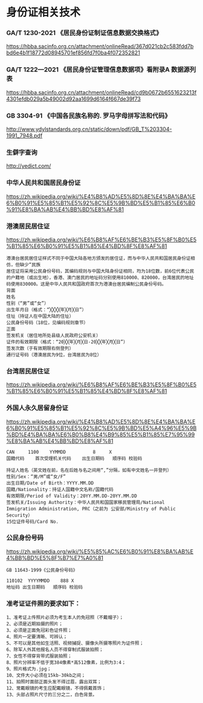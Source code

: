# 身份证相关技术

### GA/T 1230-2021 《居民身份证制证信息数据交换格式》
https://hbba.sacinfo.org.cn/attachment/onlineRead/367d021cb2c583fdd7bbd6e4b1f18772d08945701ef856fd7f0ba4f072352821
###

### GA/T 1222—2021 《居民身份证管理信息数据项》看附录A 数据源列表
https://hbba.sacinfo.org.cn/attachment/onlineRead/cd9b0672b6551623213f4301efdb029a5b49002d92aa1699d6164f667de39f73
###

### GB 3304-91 《中国各民族名称的. 罗马字母拼写法和代码》
http://www.ydylstandards.org.cn/static/down/pdf/GB_T%203304-1991_7948.pdf
###

### 生僻字查询
http://yedict.com/
###

### 中华人民共和国居民身份证
https://zh.wikipedia.org/wiki/%E4%B8%AD%E5%8D%8E%E4%BA%BA%E6%B0%91%E5%85%B1%E5%92%8C%E5%9B%BD%E5%B1%85%E6%B0%91%E8%BA%AB%E4%BB%BD%E8%AF%81
###


### 港澳居民居住证
https://zh.wikipedia.org/wiki/%E6%B8%AF%E6%BE%B3%E5%8F%B0%E5%B1%85%E6%B0%91%E5%B1%85%E4%BD%8F%E8%AF%81
```
港澳台居民居住证样式不同于中国大陆各地方颁发的居住证，而与中华人民共和国居民身份证相仿，但缺少“民族
居住证将采用公民身份号码，其编码规则与中国大陆身份证相同，均为18位数，前6位代表公民的户籍地（或出生地），香港、澳门居民的地址码分别使用810000、820000，台湾居民的地址码使用830000。这是中华人民共和国政府首次为港澳台居民编制公民身份号码。
背面
姓名
性别（“男”或“女”）
出生年月日（格式：“╳╳╳╳年╳月╳日”）
住址（持证人在中国大陆的住址）
公民身份号码（18位，见编码规则章节）
正面
签发机关（居住地所处县级人民政府公安机关）
证件的有效期限（格式：“20╳╳年╳月╳日-20╳╳年╳月╳日”）
签发次数（于有效期限右侧登列）
通行证号码（港澳居民为9位，台湾居民为8位）
```
###


### 台湾居民居住证
https://zh.wikipedia.org/wiki/%E6%B8%AF%E6%BE%B3%E5%8F%B0%E5%B1%85%E6%B0%91%E5%B1%85%E4%BD%8F%E8%AF%81
###


### 外国人永久居留身份证
https://zh.wikipedia.org/wiki/%E4%B8%AD%E5%8D%8E%E4%BA%BA%E6%B0%91%E5%85%B1%E5%92%8C%E5%9B%BD%E5%A4%96%E5%9B%BD%E4%BA%BA%E6%B0%B8%E4%B9%85%E5%B1%85%E7%95%99%E8%BA%AB%E4%BB%BD%E8%AF%81
```
CAN	    1100	YYMMDD          8     X
国籍代码	首次受理机关代码	出生日期码	顺序码	校验码

持证人姓名（英文姓在前，名在后姓与名之间用“,”分隔，如有中文姓名一并登列）
性别/Sex：“男/M”或“女/F”
出生日期/Date of Birth：YYYY.MM.DD
国籍/Nationality：持证人国籍中文名称/国籍代码
有效期限/Period of Validity：20YY.MM.DD-20YY.MM.DD
签发机关/Issuing Authority：中华人民共和国国家移民管理局/National Immigration Administration, PRC（之前为 公安部/Ministry of Public Security）
15位证件号码/Card No.
 ```
###


### 公民身份号码
https://zh.wikipedia.org/wiki/%E5%85%AC%E6%B0%91%E8%BA%AB%E4%BB%BD%E5%8F%B7%E7%A0%81
```
GB 11643-1999《公民身份号码》

110102	YYYYMMDD	888	X
地址码	出生日期码	顺序码	校验码
```
###


### 准考证证件照的要求如下：
```
1、准考证上传照片必须为考生本人的免冠照（不戴帽子）；
2、必须是近期拍摄的照片；
3、必须是正面免冠彩色证件照；
4、照片一定要清晰、可辨认；
5、不可以是其他如生活照、视频捕捉、摄像头所摄等照片为证件照；
6、除军人外其他报名人员不得穿制式服装拍照；
7、女性不得穿背带式服装拍照；
8、照片分辨率不低于宽384像素*高512像素，比例为3:4；
9、照片格式为.jpg；
10、文件大小必须在15kb-30kb之间；
11、拍照时面部正面头发不得过眉，露出双耳；
12、常戴眼镜的考生应配戴眼镜，不得佩戴首饰；
13、头部占照片尺寸的三分之二，白色背景。
```
###